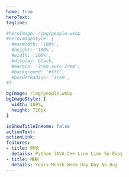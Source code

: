 ```yaml
---
home: true
heroText:
tagline:

#heroImage: /img/people.webp
#heroImageStyle: {
  #maxWidth: '100%',
  #height: '100%',
  #width: '100%',
  #display: block,
  #margin: '2rem auto 2rem',
  #background: '#fff',
  #borderRadius: '1rem',
#}

bgImage: /img/people.webp
bgImageStyle: {
  width: 100%,
  height: 720px
}

isShowTitleInHome: false
actionText:
actionLink:
features:
- title: 啊哈
  details: Python JAVA C++ Line Line So Easy
- title: 哦豁
  details: Years Month Week Day Day No Bug
---
```


